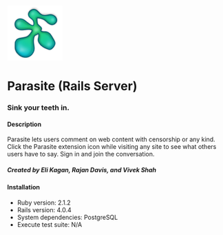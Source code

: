 ![enter image description here](https://raw.githubusercontent.com/vivekmshah/parasite-chromext/master/icon_128.png)

Parasite (Rails Server)
==================
### Sink your teeth in.

#### Description
Parasite lets users comment on web content with censorship or any kind. Click the Parasite extension icon while visiting any site to see what others users have to say. Sign in and join the conversation.

##### Created by Eli Kagan, Rajan Davis, and Vivek Shah

#### Installation

* Ruby version: 2.1.2
* Rails version: 4.0.4
* System dependencies: PostgreSQL
* Execute test suite: N/A
